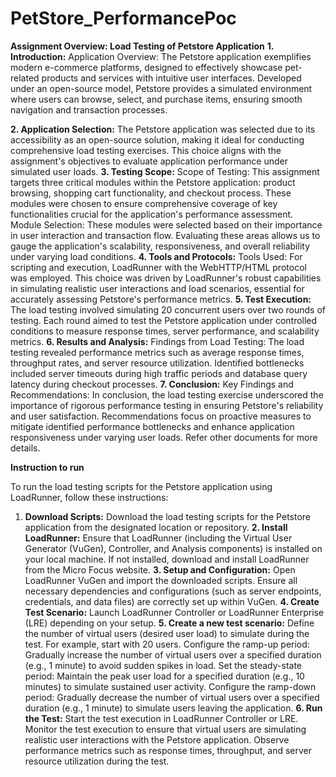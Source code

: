 # PetStore_PerformancePoc

**Assignment Overview: Load Testing of Petstore Application**
**1. Introduction:**
Application Overview:
The Petstore application exemplifies modern e-commerce platforms, designed to effectively showcase pet-related products and services with intuitive user interfaces. Developed under an open-source model, Petstore provides a simulated environment where users can browse, select, and purchase items, ensuring smooth navigation and transaction processes.<br />

**2. Application Selection:**
The Petstore application was selected due to its accessibility as an open-source solution, making it ideal for conducting comprehensive load testing exercises. This choice aligns with the assignment's objectives to evaluate application performance under simulated user loads.
**3. Testing Scope:**
Scope of Testing:
This assignment targets three critical modules within the Petstore application: product browsing, shopping cart functionality, and checkout process. These modules were chosen to ensure comprehensive coverage of key functionalities crucial for the application's performance assessment.
Module Selection:
These modules were selected based on their importance in user interaction and transaction flow. Evaluating these areas allows us to gauge the application's scalability, responsiveness, and overall reliability under varying load conditions.
**4. Tools and Protocols:**
Tools Used:
For scripting and execution, LoadRunner with the WebHTTP/HTML protocol was employed. This choice was driven by LoadRunner's robust capabilities in simulating realistic user interactions and load scenarios, essential for accurately assessing Petstore's performance metrics.
**5. Test Execution:**
The load testing involved simulating 20 concurrent users over two rounds of testing. Each round aimed to test the Petstore application under controlled conditions to measure response times, server performance, and scalability metrics.
**6. Results and Analysis:**
Findings from Load Testing:
The load testing revealed performance metrics such as average response times, throughput rates, and server resource utilization. Identified bottlenecks included server timeouts during high traffic periods and database query latency during checkout processes.
**7. Conclusion:**
Key Findings and Recommendations:
In conclusion, the load testing exercise underscored the importance of rigorous performance testing in ensuring Petstore's reliability and user satisfaction. Recommendations focus on proactive measures to mitigate identified performance bottlenecks and enhance application responsiveness under varying user loads.
Refer other documents for more details.



**Instruction to run**

To run the load testing scripts for the Petstore application using LoadRunner, follow these instructions:
1. **Download Scripts:**
Download the load testing scripts for the Petstore application from the designated location or repository.
**2. Install LoadRunner:**
Ensure that LoadRunner (including the Virtual User Generator (VuGen), Controller, and Analysis components) is installed on your local machine. If not installed, download and install LoadRunner from the Micro Focus website.
**3. Setup and Configuration:**
Open LoadRunner VuGen and import the downloaded scripts. Ensure all necessary dependencies and configurations (such as server endpoints, credentials, and data files) are correctly set up within VuGen.
**4. Create Test Scenario:**
Launch LoadRunner Controller or LoadRunner Enterprise (LRE) depending on your setup.
**5. Create a new test scenario:**
Define the number of virtual users (desired user load) to simulate during the test. For example, start with 20 users.
Configure the ramp-up period: Gradually increase the number of virtual users over a specified duration (e.g., 1 minute) to avoid sudden spikes in load.
Set the steady-state period: Maintain the peak user load for a specified duration (e.g., 10 minutes) to simulate sustained user activity.
Configure the ramp-down period: Gradually decrease the number of virtual users over a specified duration (e.g., 1 minute) to simulate users leaving the application.
**6. Run the Test:**
Start the test execution in LoadRunner Controller or LRE.
Monitor the test execution to ensure that virtual users are simulating realistic user interactions with the Petstore application.
Observe performance metrics such as response times, throughput, and server resource utilization during the test.
